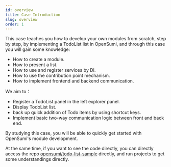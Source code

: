 ```yaml
---
id: overview
title: Case Introduction
slug: overview
order: 1
---
```


This case teaches you how to develop your own modules from scratch, step by step, by implementing a TodoList list in OpenSumi, and through this case you will gain some knowledge:

- How to create a module.
- How to present a list.
- How to use and register services by DI.
- How to use the contribution point mechanism.
- How to implement frontend and backend communication.

We aim to：

- Register a TodoList panel in the left explorer panel.
- Display TodoList list.
- back up quick addition of Todo items by using shortcut keys.
- Implement basic two-way communication logic between front and back end.

By studying this case, you will be able to quickly get started with OpenSumi's module development. 

At the same time, if you want to see the code directly, you can directly access the repo [opensumi/todo-list-sample](https://github.com/opensumi/todo-list-sample) directly, and run projects to get some understandings directly.
